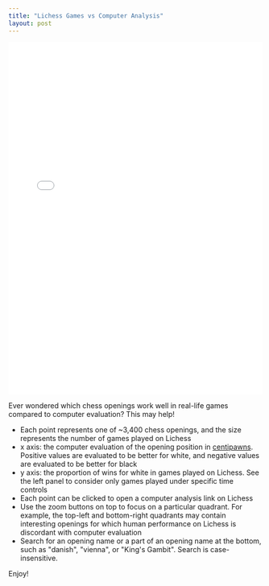 ```yaml
---
title: "Lichess Games vs Computer Analysis"
layout: post
---
```

<!--
<iframe src="{{site.baseurl}}/assets/white_win_proportion_vs_computer_eval_any.html" style="height: calc(100vh - 150px); width: 100%; max-width: calc((100vh - 150px) * 1.20); border: none; padding: 0px"></iframe>
<iframe src="{{site.baseurl}}/assets/white_win_proportion_vs_computer_eval_any.html" style="height: calc(100vh - 150px); width: 100%; max-width: calc((100vh - 150px) * 1.20); border: none; padding: 0px"></iframe>
-->
<iframe src="{{site.baseurl}}/assets/white_win_proportion_vs_computer_eval_any.html" style="height: 700px; width: 100%; border: none; padding: 0px"></iframe>

Ever wondered which chess openings work well in real-life games compared to computer evaluation? This may help!
* Each point represents one of ~3,400 chess openings, and the size represents the number of games played on Lichess
* x axis: the computer evaluation of the opening position in <a href="https://en.wikipedia.org/wiki/Chess_piece_relative_value" target="_blank">centipawns</a>. Positive values are evaluated to be 
better for white, and negative values are evaluated to be better for black
* y axis: the proportion of wins for white in games played on Lichess. See the left panel to consider only games played under specific time controls
* Each point can be clicked to open a computer analysis link on Lichess
* Use the zoom buttons on top to focus on a particular quadrant. For example, the top-left and bottom-right quadrants may contain interesting openings for which human performance on Lichess is discordant with computer evaluation
* Search for an opening name or a part of an opening name at the bottom, such as "danish", "vienna", or "King's Gambit". Search is case-insensitive.

Enjoy!
